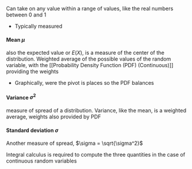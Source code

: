 Can take on any value within a range of values, like the real numbers between 0 and 1
- Typically measured

#### Mean $\mu$
also the expected value or $E(X)$, is a measure of the center of the distribution. Weighted average of the possible values of the random variable, with the [[Probability Density Function (PDF) (Continuous)]] providing the weights
- Graphically, were the pivot is places so the PDF balances
#### Variance $\sigma^2$
measure of spread of a distribution. Variance, like the mean, is a weighted average, weights also provided by PDF
#### Standard deviation $\sigma$
Another measure of spread, $\sigma = \sqrt{\sigma^2}$

Integral calculus is required to compute the three quantities in the case of continuous random variables
